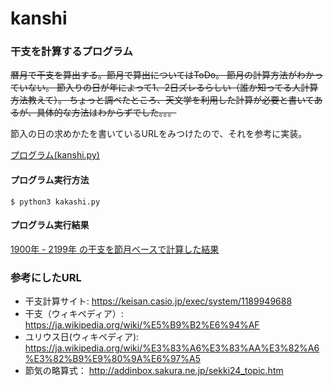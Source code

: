 # kanshi

### 干支を計算するプログラム

~~暦月で干支を算出する。節月で算出についてはToDo。
節月の計算方法がわかっていない。
節入りの日が年によって1、2日ズレるらしい（誰か知ってる人計算方法教えて）。
ちょっと調べたところ、天文学を利用した計算が必要と書いてあるが、具体的な方法はわからずでした。。。~~

節入の日の求めかたを書いているURLをみつけたので、それを参考に実装。

[プログラム(kanshi.py)](https://github.com/ujibashi/kanshi/blob/master/kanshi.py)

#### プログラム実行方法

```
$ python3 kakashi.py
```

#### プログラム実行結果

[1900年 - 2199年 の干支を節月ベースで計算した結果](https://github.com/ujibashi/kanshi/blob/master/1900-2199.setsuduki.csv)

### 参考にしたURL

- 干支計算サイト: https://keisan.casio.jp/exec/system/1189949688
- 干支（ウィキペディア）: https://ja.wikipedia.org/wiki/%E5%B9%B2%E6%94%AF
- ユリウス日(ウィキペディア): https://ja.wikipedia.org/wiki/%E3%83%A6%E3%83%AA%E3%82%A6%E3%82%B9%E9%80%9A%E6%97%A5
- 節気の略算式： http://addinbox.sakura.ne.jp/sekki24_topic.htm
